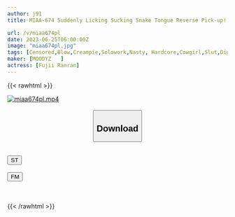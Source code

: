 ```yaml
---
author: j91
title: MIAA-674 Suddenly Licking Sucking Snake Tongue Reverse Pick-up! Anaconda Bittersweet Eating M Man At The Spider Woman On Top Posture! An Mitsumi

url: /v/miaa674pl
date: 2023-06-25T06:00:00Z
image: "miaa674pl.jpg"
tags: [Censored,Blow,Creampie,Solowork,Nasty, Hardcore,Cowgirl,Slut,Digital Mosaic	 ]
maker: [MOODYZ   ]
actress: [Fujii Ranran]
---
```



{{< rawhtml >}}

<div class="video" data-videoid="aRq9Wx6ogVCMy3">
    <a href="javascript:;">
        <img src="/v/miaa674pl/miaa674pl.jpg" width="WIDTH" height="HEIGHT" alt="miaa674pl.mp4" loading="lazy">
    </a>
</div>

<script type="text/javascript" src="https://j91.asia/asset/on-demand-st.js"></script>

<br>
  <link rel="stylesheet" href="https://j91.asia/asset/bs5.css">
  
  <center>
  <button class="btn btn-primary" type="button" data-bs-toggle="collapse" data-bs-target=".multi-collapse" aria-expanded="false" aria-controls="multiCollapseExample1 multiCollapseExample2"><h2>Download</h2></button></center>
</p>
<div class="row">
  <div class="col">
    <div class="collapse multi-collapse" id="multiCollapseExample1">
      <div class="card card-body">
	      	      <br>
<div class="buttons">  
<a href="https://streamtape.to/v/aRq9Wx6ogVCMy3" target="_blank"><button class="btn-hover color-3"><i class="fa fa-download"></i> ST</button></a></div>
    </div>
  </div>
</div>
  <div class="col">
    <div class="collapse multi-collapse" id="multiCollapseExample2">
      <div class="card card-body">
	      <br>
<div class="buttons">
    <a href="https://filemoon.sx/d/rtc8q2u81db5" target="_blank"><button class="btn-hover color-8"><i class="fa fa-download"></i> FM</button></a></div>
<br><br>
      </div>
    </div>
  </div>
</div>

{{< /rawhtml >}}